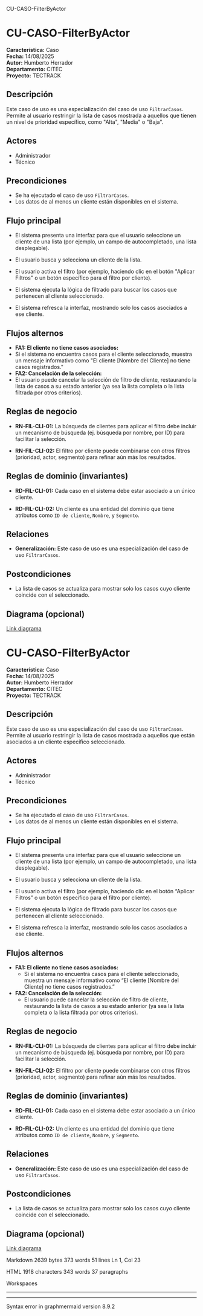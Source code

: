   
CU-CASO-FilterByActor

# CU-CASO-FilterByActor  
  

**Característica:** Caso   
**Fecha:** 14/08/2025  
**Autor:** Humberto Herrador  
**Departamento:** CITEC  
**Proyecto:** TECTRACK  
  
  

## Descripción  

Este caso de uso es una especialización del caso de uso `FiltrarCasos`. Permite al usuario restringir la lista de casos mostrada a aquellos que tienen un nivel de prioridad específico, como "Alta", "Media" o "Baja".
  

## Actores  

- Administrador  
- Técnico  
  

## Precondiciones  

- Se ha ejecutado el caso de uso `FiltrarCasos`.  
-   Los datos de al menos un cliente están disponibles en el sistema.  
  

## Flujo principal  

-   El sistema presenta una interfaz para que el usuario seleccione un cliente de una lista (por ejemplo, un campo de autocompletado, una lista desplegable).  
-   El usuario busca y selecciona un cliente de la lista.  
-   El usuario activa el filtro (por ejemplo, haciendo clic en el botón "Aplicar Filtros" o un botón específico para el filtro por cliente).  
-   El sistema ejecuta la lógica de filtrado para buscar los casos que pertenecen al cliente seleccionado.  
    
-   El sistema refresca la interfaz, mostrando solo los casos asociados a ese cliente.  
  

## Flujos alternos  

-  **FA1: El cliente no tiene casos asociados:**  
 -  Si el sistema no encuentra casos para el cliente seleccionado, muestra un mensaje informativo como "El cliente [Nombre del Cliente] no tiene casos registrados."  
-  **FA2: Cancelación de la selección:**  
 -  El usuario puede cancelar la selección de filtro de cliente, restaurando la lista de casos a su estado anterior (ya sea la lista completa o la lista filtrada por otros criterios).  
  

## Reglas de negocio  

-  **RN-FIL-CLI-01:** La búsqueda de clientes para aplicar el filtro debe incluir un mecanismo de búsqueda (ej. búsqueda por nombre, por ID) para facilitar la selección.  
    
-  **RN-FIL-CLI-02:** El filtro por cliente puede combinarse con otros filtros (prioridad, actor, segmento) para refinar aún más los resultados.  

## Reglas de dominio (invariantes)  

-  **RD-FIL-CLI-01:** Cada caso en el sistema debe estar asociado a un único cliente.  
    
-  **RD-FIL-CLI-02:** Un cliente es una entidad del dominio que tiene atributos como `ID de cliente`, `Nombre`, y `Segmento`.  
  

## Relaciones  

- **Generalización:** Este caso de uso es una especialización del caso de uso `FiltrarCasos`.  
  

## Postcondiciones  

- La lista de casos se actualiza para mostrar solo los casos cuyo cliente coincide con el seleccionado.  
  

## Diagrama (opcional)  

[Link diagrama](https://app.diagrams.net/#Hgrupotecun-citec-wbeto/portal-tectrack-vite/use-case-diagram/docs/casos-uso/caso/CU-CASO-ViewCases.drawio#%7B%22pageId%22:%2258KHKjolmZH9Jl-Zs60m%22%7D)  

# CU-CASO-FilterByActor

**Característica:**  Caso  
**Fecha:**  14/08/2025  
**Autor:**  Humberto Herrador  
**Departamento:**  CITEC  
**Proyecto:**  TECTRACK

## Descripción

Este caso de uso es una especialización del caso de uso  `FiltrarCasos`. Permite al usuario restringir la lista de casos mostrada a aquellos que están asociados a un cliente específico seleccionado.

## Actores

-   Administrador
-   Técnico

## Precondiciones

-   Se ha ejecutado el caso de uso  `FiltrarCasos`.
-   Los datos de al menos un cliente están disponibles en el sistema.

## Flujo principal

-   El sistema presenta una interfaz para que el usuario seleccione un cliente de una lista (por ejemplo, un campo de autocompletado, una lista desplegable).
    
-   El usuario busca y selecciona un cliente de la lista.
    
-   El usuario activa el filtro (por ejemplo, haciendo clic en el botón “Aplicar Filtros” o un botón específico para el filtro por cliente).
    
-   El sistema ejecuta la lógica de filtrado para buscar los casos que pertenecen al cliente seleccionado.
    
-   El sistema refresca la interfaz, mostrando solo los casos asociados a ese cliente.
    

## Flujos alternos

-   **FA1: El cliente no tiene casos asociados:**
    -   Si el sistema no encuentra casos para el cliente seleccionado, muestra un mensaje informativo como “El cliente [Nombre del Cliente] no tiene casos registrados.”
-   **FA2: Cancelación de la selección:**
    -   El usuario puede cancelar la selección de filtro de cliente, restaurando la lista de casos a su estado anterior (ya sea la lista completa o la lista filtrada por otros criterios).

## Reglas de negocio

-   **RN-FIL-CLI-01:**  La búsqueda de clientes para aplicar el filtro debe incluir un mecanismo de búsqueda (ej. búsqueda por nombre, por ID) para facilitar la selección.
    
-   **RN-FIL-CLI-02:**  El filtro por cliente puede combinarse con otros filtros (prioridad, actor, segmento) para refinar aún más los resultados.
    

## Reglas de dominio (invariantes)

-   **RD-FIL-CLI-01:**  Cada caso en el sistema debe estar asociado a un único cliente.
    
-   **RD-FIL-CLI-02:**  Un cliente es una entidad del dominio que tiene atributos como  `ID de cliente`,  `Nombre`, y  `Segmento`.
    

## Relaciones

-   **Generalización:**  Este caso de uso es una especialización del caso de uso  `FiltrarCasos`.

## Postcondiciones

-   La lista de casos se actualiza para mostrar solo los casos cuyo cliente coincide con el seleccionado.

## Diagrama (opcional)

[Link diagrama](https://app.diagrams.net/#Hgrupotecun-citec-wbeto/portal-tectrack-vite/use-case-diagram/docs/casos-uso/caso/CU-CASO-ViewCases.drawio#%7B%22pageId%22:%2258KHKjolmZH9Jl-Zs60m%22%7D)

Markdown 2639  bytes 373  words 51  lines Ln 1, Col 23

HTML 1918  characters 343  words 37  paragraphs

Workspaces

----------

----------

Syntax error in graphmermaid version 8.9.2
<!--stackedit_data:
eyJoaXN0b3J5IjpbMTAyNjYxMjE3MSwxODQxODc3MzEzXX0=
-->